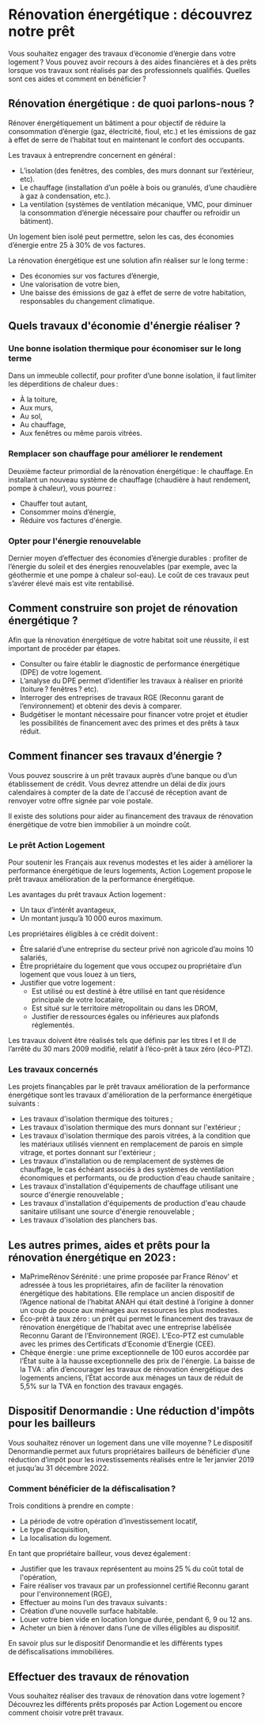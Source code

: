 # Rénovation énergétique : découvrez notre prêt

Vous souhaitez engager des travaux d’économie d’énergie dans votre logement ? Vous pouvez avoir recours à des aides financières et à des prêts lorsque vos travaux sont réalisés par des professionnels qualifiés. Quelles sont ces aides et comment en bénéficier ?

## Rénovation énergétique : de quoi parlons-nous ?

Rénover énergétiquement un bâtiment a pour objectif de réduire la consommation d’énergie (gaz, électricité, fioul, etc.) et les émissions de gaz à effet de serre de l’habitat tout en maintenant le confort des occupants.

Les travaux à entreprendre concernent en général :

- L’isolation (des fenêtres, des combles, des murs donnant sur l’extérieur, etc).
- Le chauffage (installation d’un poêle à bois ou granulés, d’une chaudière à gaz à condensation, etc.).
- La ventilation (systèmes de ventilation mécanique, VMC, pour diminuer la consommation d’énergie nécessaire pour chauffer ou refroidir un bâtiment).

Un logement bien isolé peut permettre, selon les cas, des économies d’énergie entre 25 à 30% de vos factures.

La rénovation énergétique est une solution afin réaliser sur le long terme :

- Des économies sur vos factures d’énergie,
- Une valorisation de votre bien,
- Une baisse des émissions de gaz à effet de serre de votre habitation, responsables du changement climatique.

## Quels travaux d'économie d'énergie réaliser ?

### Une bonne isolation thermique pour économiser sur le long terme

Dans un immeuble collectif, pour profiter d’une bonne isolation, il faut limiter les déperditions de chaleur dues :

- À la toiture,
- Aux murs,
- Au sol,
- Au chauffage,
- Aux fenêtres ou même parois vitrées.

### Remplacer son chauffage pour améliorer le rendement

Deuxième facteur primordial de la rénovation énergétique : le chauffage. En installant un nouveau système de chauffage (chaudière à haut rendement, pompe à chaleur), vous pourrez :

- Chauffer tout autant,
- Consommer moins d’énergie,
- Réduire vos factures d'énergie.

### Opter pour l'énergie renouvelable

Dernier moyen d’effectuer des économies d’énergie durables : profiter de l’énergie du soleil et des énergies renouvelables (par exemple, avec la géothermie et une pompe à chaleur sol-eau). Le coût de ces travaux peut s’avérer élevé mais est vite rentabilisé.

## Comment construire son projet de rénovation énergétique ?

Afin que la rénovation énergétique de votre habitat soit une réussite, il est important de procéder par étapes.

- Consulter ou faire établir le diagnostic de performance énergétique (DPE) de votre logement.
- L’analyse du DPE permet d’identifier les travaux à réaliser en priorité (toiture ? fenêtres ? etc).
- Interroger des entreprises de travaux RGE (Reconnu garant de l’environnement) et obtenir des devis à comparer.
- Budgétiser le montant nécessaire pour financer votre projet et étudier les possibilités de financement avec des primes et des prêts à taux réduit.

## Comment financer ses travaux d’énergie ?

Vous pouvez souscrire à un prêt travaux auprès d’une banque ou d’un établissement de crédit. Vous devrez attendre un délai de dix jours calendaires à compter de la date de l'accusé de réception avant de renvoyer votre offre signée par voie postale.

Il existe des solutions pour aider au financement des travaux de rénovation énergétique de votre bien immobilier à un moindre coût.

### Le prêt Action Logement

Pour soutenir les Français aux revenus modestes et les aider à améliorer la performance énergétique de leurs logements, Action Logement propose le prêt travaux amélioration de la performance énergétique.

Les avantages du prêt travaux Action logement :

- Un taux d’intérêt avantageux,
- Un montant jusqu’à 10 000 euros maximum.

Les propriétaires éligibles à ce crédit doivent :

- Être salarié d’une entreprise du secteur privé non agricole d’au moins 10 salariés,
- Être propriétaire du logement que vous occupez ou propriétaire d’un logement que vous louez à un tiers,
- Justifier que votre logement :
  - Est utilisé ou est destiné à être utilisé en tant que résidence principale de votre locataire,
  - Est situé sur le territoire métropolitain ou dans les DROM,
  - Justifier de ressources égales ou inférieures aux plafonds réglementés.

Les travaux doivent être réalisés tels que définis par les titres I et II de l’arrêté du 30 mars 2009 modifié, relatif à l’éco-prêt à taux zéro (éco-PTZ).

### Les travaux concernés

Les projets finançables par le prêt travaux amélioration de la performance énergétique sont les travaux d'amélioration de la performance énergétique suivants :

- Les travaux d'isolation thermique des toitures ;
- Les travaux d'isolation thermique des murs donnant sur l'extérieur ;
- Les travaux d'isolation thermique des parois vitrées, à la condition que les matériaux utilisés viennent en remplacement de parois en simple vitrage, et portes donnant sur l'extérieur ;
- Les travaux d'installation ou de remplacement de systèmes de chauffage, le cas échéant associés à des systèmes de ventilation économiques et performants, ou de production d'eau chaude sanitaire ;
- Les travaux d'installation d'équipements de chauffage utilisant une source d'énergie renouvelable ;
- Les travaux d'installation d'équipements de production d'eau chaude sanitaire utilisant une source d'énergie renouvelable ;
- Les travaux d'isolation des planchers bas.

## Les autres primes, aides et prêts pour la rénovation énergétique en 2023 :

- MaPrimeRénov Sérénité : une prime proposée par France Rénov' et adressée à tous les propriétaires, afin de faciliter la rénovation énergétique des habitations. Elle remplace un ancien dispositif de l’Agence national de l’habitat ANAH qui était destiné à l’origine à donner un coup de pouce aux ménages aux ressources les plus modestes.
- Éco-prêt à taux zéro : un prêt qui permet le financement des travaux de rénovation énergétique de l’habitat avec une entreprise labélisée Reconnu Garant de l’Environnement (RGE). L’Eco-PTZ est cumulable avec les primes des Certificats d’Economie d’Energie (CEE).
- Chèque énergie : une prime exceptionnelle de 100 euros accordée par l’État suite à la hausse exceptionnelle des prix de l'énergie.
  La baisse de la TVA : afin d’encourager les travaux de rénovation énergétique des logements anciens, l’État accorde aux ménages un taux de réduit de 5,5% sur la TVA en fonction des travaux engagés.

## Dispositif Denormandie : Une réduction d'impôts pour les bailleurs

Vous souhaitez rénover un logement dans une ville moyenne ? Le dispositif Denormandie permet aux futurs propriétaires bailleurs de bénéficier d’une réduction d’impôt pour les investissements réalisés entre le 1er janvier 2019 et jusqu’au 31 décembre 2022.

### Comment bénéficier de la défiscalisation ?

Trois conditions à prendre en compte :

- La période de votre opération d’investissement locatif,
- Le type d’acquisition,
- La localisation du logement.

En tant que propriétaire bailleur, vous devez également :

- Justifier que les travaux représentent au moins 25 % du coût total de l'opération,
- Faire réaliser vos travaux par un professionnel certifié Reconnu garant pour l'environnement (RGE),
- Effectuer au moins l’un des travaux suivants :
- Création d’une nouvelle surface habitable.
- Louer votre bien vide en location longue durée, pendant 6, 9 ou 12 ans.
- Acheter un bien à rénover dans l’une de villes éligibles au dispositif.

En savoir plus sur le dispositif Denormandie et les différents types de défiscalisations immobilières.

## Effectuer des travaux de rénovation

Vous souhaitez réaliser des travaux de rénovation dans votre logement ? Découvrez les différents prêts proposés par Action Logement ou encore comment choisir votre prêt travaux.
